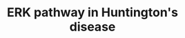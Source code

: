 ---
annotations:
- id: PW:0000003
  parent: signaling pathway
  type: Pathway Ontology
  value: signaling pathway
- id: PW:0000013
  parent: disease pathway
  type: Pathway Ontology
  value: disease pathway
- id: DOID:12858
  parent: central nervous system disease
  type: Disease Ontology
  value: Huntington's disease
- id: PW:0000017
  parent: disease pathway
  type: Pathway Ontology
  value: Huntington's disease pathway
authors:
- AARandCo
- Mkutmon
- Khanspers
- AMTan
- MaintBot
- Nirupama
- Eweitz
- Ash iyer
citedin: ''
communities:
- Diseases
- RareDiseases
description: This ERK pathway is implicated in Huntington's disease. The ligands BDNF,
  EGF, and Glu bind to their respective receptors (TrkB, EGFR, mGluR) and start a
  signal transduction pathway starting with RAS and RAF1, which leads to the stimulation
  of MEK then ERK. ERK promotes function of MSK1 (a downstream kinase), ElK1 and CREB
  (transcription factors), and caspases 3/7 (apoptotic molecules). These downstream
  targets are implicated in producing the effects of Huntington's disease at the cellular
  level. This pathway is based on Figure 1 from Bodai et al.  Proteins on this pathway
  have targeted assays available via the [https://assays.cancer.gov/available_assays?wp_id=WP3853
  CPTAC Assay Portal]
last-edited: 2024-03-10
ndex: e4a0aed2-8b67-11eb-9e72-0ac135e8bacf
organisms:
- Homo sapiens
redirect_from:
- /index.php/Pathway:WP3853
- /instance/WP3853
- /instance/WP3853_r129064
revision: r129064
schema-jsonld:
- '@context': https://schema.org/
  '@id': https://wikipathways.github.io/pathways/WP3853.html
  '@type': Dataset
  creator:
    '@type': Organization
    name: WikiPathways
  description: This ERK pathway is implicated in Huntington's disease. The ligands
    BDNF, EGF, and Glu bind to their respective receptors (TrkB, EGFR, mGluR) and
    start a signal transduction pathway starting with RAS and RAF1, which leads to
    the stimulation of MEK then ERK. ERK promotes function of MSK1 (a downstream kinase),
    ElK1 and CREB (transcription factors), and caspases 3/7 (apoptotic molecules).
    These downstream targets are implicated in producing the effects of Huntington's
    disease at the cellular level. This pathway is based on Figure 1 from Bodai et
    al.  Proteins on this pathway have targeted assays available via the [https://assays.cancer.gov/available_assays?wp_id=WP3853
    CPTAC Assay Portal]
  keywords:
  - BDNF
  - CASP3
  - CASP7
  - CREB
  - EGF
  - EGFR
  - ELK1
  - GRM1
  - Glutamate
  - HTT
  - MAP2K1
  - MAP2K2
  - MAPK1
  - MAPK3
  - MSK1
  - NTRK2
  - RAF1
  - RAS
  license: CC0
  name: ERK pathway in Huntington's disease
seo: CreativeWork
title: ERK pathway in Huntington's disease
wpid: WP3853
---